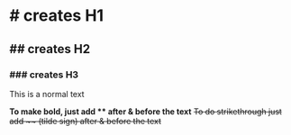 # # creates H1
## ## creates H2
### ### creates H3

This is a normal text

**To make bold, just add ** after & before the text**
~~To do strikethrough just add ~~ (tilde sign) after & before the text~~
